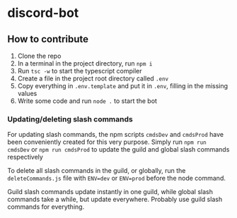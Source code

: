 # discord-bot

## How to contribute

1. Clone the repo
2. In a terminal in the project directory, run `npm i`
3. Run `tsc -w` to start the typescript compiler
4. Create a file in the project root directory called `.env`
5. Copy everything in `.env.template` and put it in `.env`, filling in the missing values
6. Write some code and run `node .` to start the bot

### Updating/deleting slash commands

For updating slash commands, the npm scripts `cmdsDev` and `cmdsProd` have been conveniently created for this very purpose. Simply run `npm run cmdsDev` or `npm run cmdsProd` to update the guild and global slash commands respectively

To delete all slash commands in the guild, or globally, run the `deleteCommands.js` file with `ENV=dev` or `ENV=prod` before the node command.

Guild slash commands update instantly in one guild, while global slash commands take a while, but update everywhere. Probably use guild slash commands for everything.
